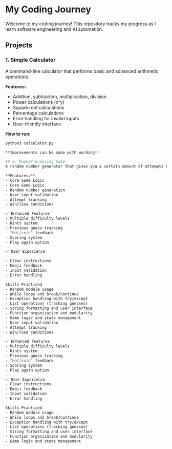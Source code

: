 # My Coding Journey

Welcome to my coding journey! This repository tracks my progress as I learn software engineering and AI automation.

## Projects

### 1. Simple Calculator
A command-line calculator that performs basic and advanced arithmetic operations.

**Features:**
- Addition, subtraction, multiplication, division
- Power calculations (x^y)
- Square root calculations
- Percentage calculations
- Error handling for invalid inputs
- User-friendly interface

**How to run:**
```bash
python3 calculator.py

**Improvements can be made with wording**

## 2. Number Guessing Game
A random number generator that gives you a certain amount of attempts based on the difficulty chosen to guess the correct number

**Features:**
- Core Game Logic
- Core Game Logic
- Random number generation
- User input validation
- Attempt tracking
- Win/lose conditions

✅ Enhanced Features
- Multiple difficulty levels
- Hints system
- Previous guess tracking
- "Hot/cold" feedback
- Scoring system
- Play again option

✅ User Experience

- Clear instructions
- Emoji feedback
- Input validation
- Error handling

Skills Practiced
- Random module usage
- While loops and break/continue
- Exception handling with try/except
- List operations (tracking guesses)
- String formatting and user interface
- Function organization and modularity
- Game logic and state management
- User input validation
- Attempt tracking
- Win/lose conditions

✅ Enhanced Features
- Multiple difficulty levels
- Hints system
- Previous guess tracking
- "Hot/cold" feedback
- Scoring system
- Play again option

✅ User Experience
- Clear instructions
- Emoji feedback
- Input validation
- Error handling

Skills Practiced
- Random module usage
- While loops and break/continue
- Exception handling with try/except
- List operations (tracking guesses)
- String formatting and user interface
- Function organization and modularity
- Game logic and state management
